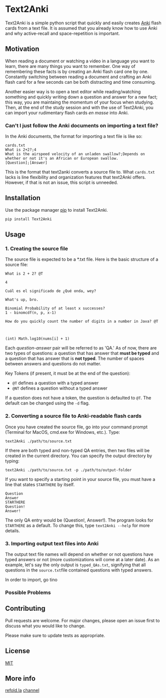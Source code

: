 # Text2Anki

Text2Anki is a simple python script that quickly and easily creates [Anki](https://apps.ankiweb.net/) flash cards from a text file. It is assumed that you already know how to use Anki and why active-recall and space-repetition is important.

## Motivation

When reading a document or watching a video in a language you want to learn, there are many things you want to remember. One way of remembering these facts is by creating an Anki flash card one by one. Constantly switching between reading a document and crafting an Anki flash card for a few seconds can be both distracting and time consuming.

Another easier way is to open a text editor while reading/watching something and quickly writing down a question and answer for a new fact; this way, you are maintaing the momentum of your focus when studying. Then, at the end of the study session and with the use of Text2Anki, you can import your rudimentary flash cards _en masse_ into Anki.

### Can't I just follow the Anki documents on importing a text file?
In the Anki documents, the format for importing a text file is like so:
```
cards.txt
What is 2+2?;4
What is the airspeed velocity of an unladen swallow?;Depends on whether or not it's an African or European swallow.
[Question];[Answer]
```
This is the format that text2anki converts a source file to. What `cards.txt` lacks is line flexibility and organization features that text2Anki offers. However, if that is not an issue, this script is unneeded.

## Installation

Use the package manager [pip](https://pip.pypa.io/en/stable/) to install Text2Anki.

```bash
pip install Text2Anki
```

## Usage

### 1. Creating the source file
The source file is expected to be a *.txt file. Here is the basic structure of a source file:
```
What is 2 + 2? @T

4

Cuál es el significado de ¿Qué onda, wey?

What's up, bro.

Binomial Probability of at least x successes?
1 - binomcdf(n, p, x-1)

How do you quickly count the number of digits in a number in Java? @T



(int) Math.log10(nums[i] + 1)

```

Each _question-answer_ pair will be referred to as 'QA.' As of now, there are two types of questions: a question that has answer that **must be typed** and a question that has answer that is **not typed**. The number of spaces between answers and questions do not matter.

Key Tokens (if present, it must be at the end of the question):
- `@T` defines a question with a typed answer
- `@NT` defines a question without a typed answer

If a question does not have a token, the question is defaulted to `@T`. The default can be changed using the `-d` flag.

### 2. Converting a source file to Anki-readable flash cards
Once you have created the source file, go into your command prompt (Terminal for MacOS, cmd.exe for Windows, etc.). 
Type:
```
text2Anki ./path/to/source.txt
```

If there are both typed and non-typed QA entries, then two files will be created in the current directory. You can specify the output directory by typing:
```
text2Anki ./path/to/source.txt -p ./path/to/output-folder
```
If you want to specify a starting point in your source file, you must have a line that states `STARTHERE` by itself.
```
Question
Answer
STARTHERE
Question!
Answer!
```
The only QA entry would be (Question!, Answer!). The program looks for `STARTHERE` as a default. To change this, type `text2Anki --help` for more details.

### 3. Importing output text files into Anki
The output text file names will depend on whether or not questions have typed answers or not (more customizations will come at a later date). As an example, let's say the only output is `typed_QAs.txt`, signifying that all questions in the `source.txt`file contained questions with typed answers. 

In order to import, go tino

### Possible Problems

## Contributing
Pull requests are welcome. For major changes, please open an issue first to discuss what you would like to change.

Please make sure to update tests as appropriate.

## License
[MIT](https://choosealicense.com/licenses/mit/)

## More info

[refold.la](refold.la)
[channel](https://www.youtube.com/watch?v=kny7eCfx9dA&ab_channel=MattvsJapan)
